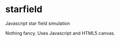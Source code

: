 starfield
=========

Javascript star field simulation

Nothing fancy. Uses Javascript and HTML5 canvas.
